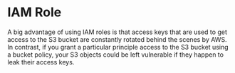 # IAM Role
A big advantage of using IAM roles is that access keys that are used to get access to the S3 bucket are constantly rotated behind the scenes by AWS. In contrast, if you grant a particular principle access to the S3 bucket using a bucket policy, your S3 objects could be left vulnerable if they happen to leak their access keys.
